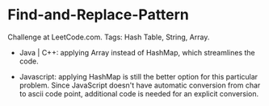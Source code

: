 # Find-and-Replace-Pattern
Challenge at LeetCode.com. Tags: Hash Table, String, Array.


- Java | C++: applying Array instead of HashMap, which streamlines the code.

- Javascript: applying HashMap is still the better option for this particular problem. Since JavaScript doesn't have automatic conversion 
                  from char to ascii code point, additional code is needed for an explicit conversion.
